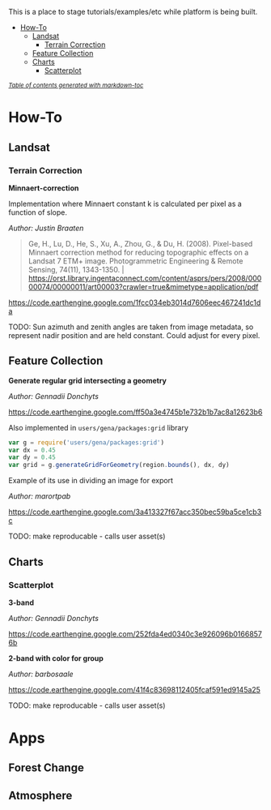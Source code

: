 This is a place to stage tutorials/examples/etc while platform is being built.


- [How-To](#how-to)
  * [Landsat](#landsat)
    + [Terrain Correction](#terrain-correction)
  * [Feature Collection](#feature-collection)
  * [Charts](#charts)
    + [Scatterplot](#scatterplot)

<small><i><a href='http://ecotrust-canada.github.io/markdown-toc/'>Table of contents generated with markdown-toc</a></i></small>



# How-To

## Landsat

### Terrain Correction

**Minnaert-correction**

Implementation where Minnaert constant k is calculated per pixel as a function of slope.

*Author: Justin Braaten*

> Ge, H., Lu, D., He, S., Xu, A., Zhou, G., & Du, H. (2008). Pixel-based Minnaert correction method for reducing topographic effects on a Landsat 7 ETM+ image. Photogrammetric Engineering & Remote Sensing, 74(11), 1343-1350. | https://orst.library.ingentaconnect.com/content/asprs/pers/2008/00000074/00000011/art00003?crawler=true&mimetype=application/pdf

https://code.earthengine.google.com/1fcc034eb3014d7606eec467241dc1da

TODO: Sun azimuth and zenith angles are taken from image metadata, so represent nadir position and are held constant. Could adjust for every pixel. 

## Feature Collection

**Generate regular grid intersecting a geometry**

*Author: Gennadii Donchyts*

https://code.earthengine.google.com/ff50a3e4745b1e732b1b7ac8a12623b6

Also implemented in `users/gena/packages:grid` library

```js
var g = require('users/gena/packages:grid')
var dx = 0.45
var dy = 0.45
var grid = g.generateGridForGeometry(region.bounds(), dx, dy)
```

Example of its use in dividing an image for export

*Author: marortpab*

https://code.earthengine.google.com/3a413327f67acc350bec59ba5ce1cb3c

TODO: make reproducable - calls user asset(s)


## Charts

### Scatterplot

**3-band**

*Author: Gennadii Donchyts*

https://code.earthengine.google.com/252fda4ed0340c3e926096b01668576b

**2-band with color for group**

*Author: barbosaale*

https://code.earthengine.google.com/41f4c83698112405fcaf591ed9145a25

TODO: make reproducable - calls user asset(s)


# Apps

## Forest Change



## Atmosphere








